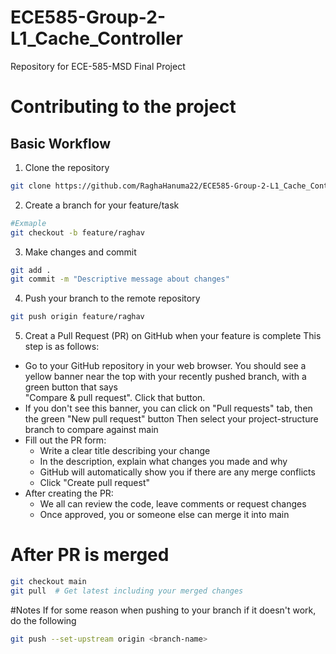# ECE585-Group-2-L1_Cache_Controller
Repository for ECE-585-MSD Final Project

# Contributing to the project
## Basic Workflow
1. Clone the repository
```bash
git clone https://github.com/RaghaHanuma22/ECE585-Group-2-L1_Cache_Controller.git
```
2. Create a branch for your feature/task
```bash
#Exmaple
git checkout -b feature/raghav 
```
3. Make changes and commit
```bash
git add .
git commit -m "Descriptive message about changes"
```
4. Push your branch to the remote repository
```bash
git push origin feature/raghav 
```
5. Creat a Pull Request (PR) on GitHub when your feature is complete
This step is as follows: 
- Go to your GitHub repository in your web browser. You should see a yellow banner near the top with your recently pushed branch, with a green button that says  
"Compare & pull request". Click that button.
- If you don't see this banner, you can click on "Pull requests" tab, then the green "New pull request" button
Then select your project-structure branch to compare against main
- Fill out the PR form:
    - Write a clear title describing your change
    - In the description, explain what changes you made and why
    - GitHub will automatically show you if there are any merge conflicts
    - Click "Create pull request"
- After creating the PR:
    - We all  can review the code, leave comments or request changes
    - Once approved, you or someone else  can merge it into main

# After PR is merged
```bash
git checkout main
git pull  # Get latest including your merged changes
```

#Notes
If for some reason when pushing to your branch if it doesn't work, do the following
```bash
git push --set-upstream origin <branch-name>
```
